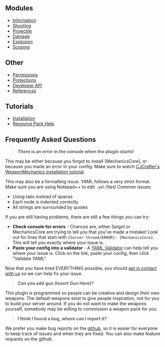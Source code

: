 ## Modules
  * [Information](Information.md)
  * [Shooting](Shooting.md)
  * [Projectile](Projectile.md)
  * [Damage](Damage.md)
  * [Explosion](Explosion.md)
  * [Scoping](Scoping.md)
  
## Other
  * [Permissions](CommandsPermissions.md)
  * [Protections](Protections.md)
  * [Developer API](API.md)
  * [References](References.md)
  
## Tutorials
  * [Installation]()
  * [Resource Pack Help]()

## Frequently Asked Questions
> **There is an error in the console when the plugin starts!**

This may be either because you forgot to install [MechanicsCore], *or* because you made an error in your config. 
Make sure to watch [CJCrafter's WeaponMechanics installation tutorial](youtube).

This may also be a formatting issue. YAML follows a very strict format. 
Make sure you are using Notepad++ to edit `.yml` files! Common issues:
  * Using tabs instead of spaces
  * Each node is indented correctly
  * All strings are surrounded by quotes
  
If you are still having problems, there are still a few things you can try:
  * **Check console for errors** - Chances are, either Spigot or MechanicsCore 
  are trying to tell you that you've made a mistake! Look out for lines that 
  start with `[Server thread/ERROR]: [MechanicsCore]`. This will tell you 
  exactly where your issue is.
  * **Paste your config into a validator** - A [YAML Validator](https://jsonformatter.org/yaml-validator)
  can help tell you where your issue is. Click on the link, paste 
  your config, then click "Validate YAML"
  
Now that you have tried EVERYTHING possible, you should [get in contact with us]()
so we can help fix your issue.
  
> **Can you add gun (Insert Gun Here)?**  

This plugin is programmed so people can be creative and design their own weapons.
The default weapons exist to give people inspiration, not for you to build your server around.
If you do not want to make the weapons yourself, somebody may be willing to commission a weapon pack for you

> **I think I found a bug, where can I report it?**

We prefer you make bug reports on the [github](), so it is easier for everyone to keep track
of issues and when they are fixed. You can also make feature requests on the github.